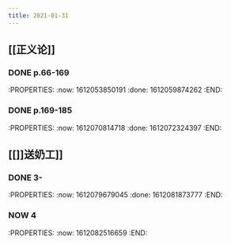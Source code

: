 ```yaml
---
title: 2021-01-31
---
```


## [[正义论]]
### DONE p.66-169
:PROPERTIES:
:now: 1612053850191
:done: 1612059874262
:END:
### DONE p.169-185
:PROPERTIES:
:now: 1612070814718
:done: 1612072324397
:END:
## [[]]送奶工]]
### DONE  3-
:PROPERTIES:
:now: 1612079679045
:done: 1612081873777
:END:
### NOW 4
:PROPERTIES:
:now: 1612082516659
:END:
###
